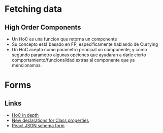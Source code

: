 # Fetching data
## High Order Components
- Un HoC es una funcion que retorna un componente
- Su concepto está basado en FP, especificamente hablando de Currying
- Un HoC acepta como parametro principal un componente, y como segundo parametro algunas opciones que ayudaran a darle cierto comportamiento/funcionalidad extras al componente que ya mencionamos.

# Forms
## 


## Links
- [HoC in depth](https://medium.com/@franleplant/react-higher-order-components-in-depth-cf9032ee6c3e)
- [New declarations for Class properties](https://hackernoon.com/the-constructor-is-dead-long-live-the-constructor-c10871bea599)
- [React JSON schema form](https://github.com/mozilla-services/react-jsonschema-form)